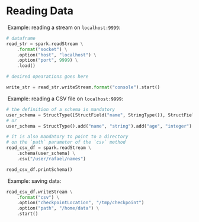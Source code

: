# Reading Data

​	Example: reading a stream on `localhost:9999`:

```python
# dataframe
read_str = spark.readStream \
    .format("socket") \
    .option("host", "localhost") \
    .option("port", 9999) \
    .load()

# desired opearations goes here

write_str = read_str.writeStream.format("console").start()
```

​	Example: reading a CSV file on `localhost:9999`:

```python
# the definition of a schema is mandatory
user_schema = StructType([StructField("name", StringType()), StructField("age", IntegerType())])
# or
user_schema = StructType().add("name", "string").add("age", "integer")

# it is also mandatory to point to a directory
# on the `path` parameter of the `csv` method
read_csv_df = spark.readStream \
    .schema(user_schema) \
    .csv("/user/rafael/names")

read_csv_df.printSchema()
```

​	Example: saving data:

```python
read_csv_df.writeStream \
    .format("csv") \
    .option("checkpointLocation", "/tmp/checkpoint")
    .option("path", "/home/data") \
    .start()
```